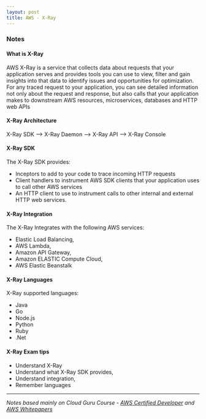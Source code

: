 ```yaml
---
layout: post
title: AWS - X-Ray
---
```


### Notes

#### What is X-Ray

AWS X-Ray is a service that collects data about requests that your application serves and provides tools you can use to view, filter and gain insights into that data to identify issues and opportunities for optimization. For any traced request to your application, you can see detailed information not only about the request and response, but also calls that your application makes to downstream AWS resources, microservices, databases and HTTP web APIs

#### X-Ray Architecture

X-Ray SDK --> X-Ray Daemon --> X-Ray API --> X-Ray Console

#### X-Ray SDK

The X-Ray SDK provides:
* Inceptors to add to your code to trace incoming HTTP requests
* Client handlers to instrument AWS SDK clients that your application uses to call other AWS services
* An HTTP client to use to instrument calls to other internal and external HTTP web services.

#### X-Ray Integration

The X-Ray Integrates with the following AWS services:
- Elastic Load Balancing, 
- AWS Lambda,
- Amazon API Gateway, 
- Amazon ELASTIC Compute Cloud, 
- AWS Elastic Beanstalk

#### X-Ray Languages

X-Ray supported languages:

* Java
* Go
* Node.js
* Python
* Ruby
* .Net

#### X-Ray Exam tips

* Understand X-Ray
* Understand what X-Ray SDK provides,
* Understand integration,
* Remember languages

------------
*Notes based mainly on Cloud Guru Course - [AWS Certified Developer](https://acloud.guru/learn/aws-certified-developer-associate-june-2018) and [AWS Whitepapers](https://aws.amazon.com/whitepapers/)*
